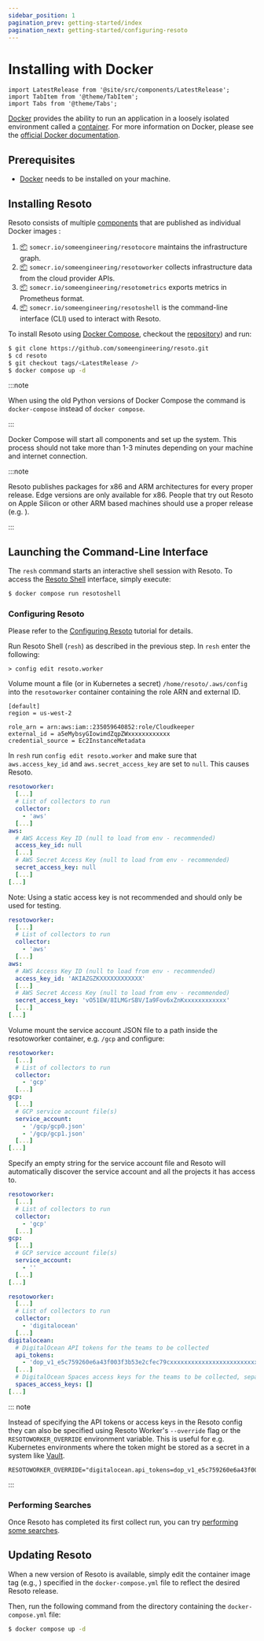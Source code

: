 ```yaml
---
sidebar_position: 1
pagination_prev: getting-started/index
pagination_next: getting-started/configuring-resoto
---
```


# Installing with Docker

```mdx-code-block
import LatestRelease from '@site/src/components/LatestRelease';
import TabItem from '@theme/TabItem';
import Tabs from '@theme/Tabs';
```

[Docker](https://docker.com) provides the ability to run an application in a loosely isolated environment called a [container](https://docs.docker.com/get-started/overview#containers). For more information on Docker, please see the [official Docker documentation](https://docs.docker.com).

## Prerequisites

- [Docker](https://docs.docker.com/get-started#download-and-install-docker) needs to be installed on your machine.

## Installing Resoto

Resoto consists of multiple [components](../concepts/components/index.md) that are published as individual Docker images :

1. [📦](https://hub.docker.com/repository/docker/someengineering/resotocore) `somecr.io/someengineering/resotocore` maintains the infrastructure graph.
2. [📦](https://hub.docker.com/repository/docker/someengineering/resotoworker) `somecr.io/someengineering/resotoworker` collects infrastructure data from the cloud provider APIs.
3. [📦](https://hub.docker.com/repository/docker/someengineering/resotometrics) `somecr.io/someengineering/resotometrics` exports metrics in Prometheus format.
4. [📦](https://hub.docker.com/repository/docker/someengineering/resotoshell) `somecr.io/someengineering/resotoshell` is the command-line interface (CLI) used to interact with Resoto.

To install Resoto using [Docker Compose](https://docs.docker.com/compose/install/), checkout the [repository](https://github.com/someengineering/resoto)) and run:

```bash
$ git clone https://github.com/someengineering/resoto.git
$ cd resoto
$ git checkout tags/<LatestRelease />
$ docker compose up -d
```

:::note

When using the old Python versions of Docker Compose the command is `docker-compose` instead of `docker compose`.

:::

Docker Compose will start all components and set up the system. This process should not take more than 1-3 minutes depending on your machine and internet connection.

:::note

Resoto publishes packages for x86 and ARM architectures for every proper release. Edge versions are only available for x86. People that try out Resoto on Apple Silicon or other ARM based machines should use a proper release (e.g. <LatestRelease />).

:::

## Launching the Command-Line Interface

The `resh` command starts an interactive shell session with Resoto. To access the [Resoto Shell](../concepts/components/shell.md) interface, simply execute:

```bash
$ docker compose run resotoshell
```

### Configuring Resoto

Please refer to the [Configuring Resoto](./configuring-resoto.md) tutorial for details.

Run Resoto Shell (`resh`) as described in the previous step. In `resh` enter the following:

```
> config edit resoto.worker
```

<Tabs>
<TabItem value="aws" label="AWS (instance profile)">

Volume mount a file (or in Kubernetes a secret) `/home/resoto/.aws/config` into the `resotoworker` container containing the role ARN and external ID.

```
[default]
region = us-west-2

role_arn = arn:aws:iam::235059640852:role/Cloudkeeper
external_id = a5eMybsyGIowimdZqpZWxxxxxxxxxxxx
credential_source = Ec2InstanceMetadata
```

In `resh` run `config edit resoto.worker` and make sure that `aws.access_key_id` and `aws.secret_access_key` are set to `null`. This causes Resoto.

```yml title="resoto.worker"
resotoworker:
  [...]
  # List of collectors to run
  collector:
    - 'aws'
  [...]
aws:
  # AWS Access Key ID (null to load from env - recommended)
  access_key_id: null
  [...]
  # AWS Secret Access Key (null to load from env - recommended)
  secret_access_key: null
  [...]
[...]
```

</TabItem>
<TabItem value="aws" label="AWS (access key)">

Note: Using a static access key is not recommended and should only be used for testing.

```yml title="resoto.worker"
resotoworker:
  [...]
  # List of collectors to run
  collector:
    - 'aws'
  [...]
aws:
  # AWS Access Key ID (null to load from env - recommended)
  access_key_id: 'AKIAZGZKXXXXXXXXXXXX'
  [...]
  # AWS Secret Access Key (null to load from env - recommended)
  secret_access_key: 'vO51EW/8ILMGrSBV/Ia9Fov6xZnKxxxxxxxxxxxx'
  [...]
[...]
```

</TabItem>
<TabItem value="gcp" label="Google Cloud (service account JSON files)">

Volume mount the service account JSON file to a path inside the resotoworker container, e.g. `/gcp` and configure:

```yml title="resoto.worker"
resotoworker:
  [...]
  # List of collectors to run
  collector:
    - 'gcp'
  [...]
gcp:
  [...]
  # GCP service account file(s)
  service_account:
    - '/gcp/gcp0.json'
    - '/gcp/gcp1.json'
  [...]
[...]
```

</TabItem>
<TabItem value="gcp" label="Google Cloud (auto discovery)">

Specify an empty string for the service account file and Resoto will automatically discover the service account and all the projects it has access to.

```yml title="resoto.worker"
resotoworker:
  [...]
  # List of collectors to run
  collector:
    - 'gcp'
  [...]
gcp:
  [...]
  # GCP service account file(s)
  service_account:
    - ''
  [...]
[...]
```

</TabItem>
<TabItem value="digitalocean" label="DigitalOcean">

```yml title="resoto.worker"
resotoworker:
  [...]
  # List of collectors to run
  collector:
    - 'digitalocean'
  [...]
digitalocean:
  # DigitalOcean API tokens for the teams to be collected
  api_tokens:
    - 'dop_v1_e5c759260e6a43f003f3b53e2cfec79cxxxxxxxxxxxxxxxxxxxxxxxxxxxxxxxx'
  [...]
  # DigitalOcean Spaces access keys for the teams to be collected, separated by colons
  spaces_access_keys: []
[...]
```

</TabItem>
</Tabs>

::: note

Instead of specifying the API tokens or access keys in the Resoto config they can also be specified using Resoto Worker's `--override` flag or the `RESOTOWORKER_OVERRIDE` environment variable. This is useful for e.g. Kubernetes environments where the token might be stored as a secret in a system like [Vault](https://www.vaultproject.io/).

```title="Example"
RESOTOWORKER_OVERRIDE="digitalocean.api_tokens=dop_v1_e5c759260e6a43f003f3b53e2cfec79cxxxxxxxxxxxxxxxxxxxxxxxx"
```

:::

### Performing Searches

Once Resoto has completed its first collect run, you can try [performing some searches](./performing-searches.md).

## Updating Resoto

When a new version of Resoto is available, simply edit the container image tag (e.g., <LatestRelease />) specified in the `docker-compose.yml` file to reflect the desired Resoto release.

Then, run the following command from the directory containing the `docker-compose.yml` file:

```bash
$ docker compose up -d
```
